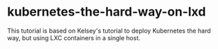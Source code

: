 # kubernetes-the-hard-way-on-lxd
This tutorial is based on Kelsey's tutorial to deploy Kubernetes the hard way, but using LXC containers in a single host.
